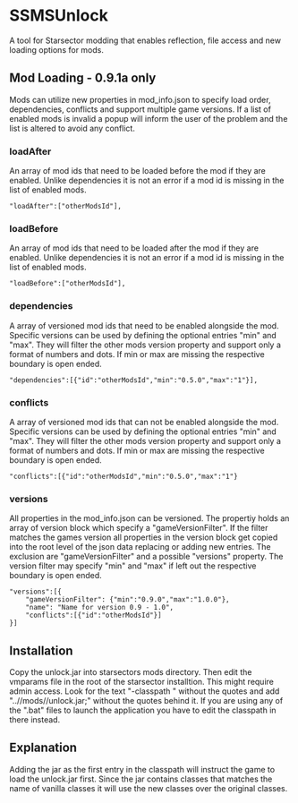 # SSMSUnlock
A tool for Starsector modding that enables reflection, file access and new loading options for mods.

## Mod Loading - 0.9.1a only

Mods can utilize new properties in mod_info.json to specify load order, dependencies, conflicts and support multiple game versions. If a list of enabled mods is invalid a popup will inform the user of the problem and the list is altered to avoid any conflict.

### loadAfter
An array of mod ids that need to be loaded before the mod if they are enabled. Unlike dependencies it is not an error if a mod id is missing in the list of enabled mods.

```
"loadAfter":["otherModsId"],
```

### loadBefore
An array of mod ids that need to be loaded after the mod if they are enabled. Unlike dependencies it is not an error if a mod id is missing in the list of enabled mods.

```
"loadBefore":["otherModsId"],
```

### dependencies
A array of versioned mod ids that need to be enabled alongside the mod. Specific versions can be used by defining the optional entries "min" and "max". They will filter the other mods version property and support only a format of numbers and dots. If min or max are missing the respective boundary is open ended.

```
"dependencies":[{"id":"otherModsId","min":"0.5.0","max":"1"}],
```

### conflicts
A array of versioned mod ids that can not be enabled alongside the mod. Specific versions can be used by defining the optional entries "min" and "max". They will filter the other mods version property and support only a format of numbers and dots. If min or max are missing the respective boundary is open ended.

```
"conflicts":[{"id":"otherModsId","min":"0.5.0","max":"1"}
```

### versions
All properties in the mod_info.json can be versioned. The propertiy holds an array of version block which specify a "gameVersionFilter". If the filter matches the games version all properties in the version block get copied into the root level of the json data replacing or adding new entries. The exclusion are "gameVersionFilter" and a possible "versions" property. The version filter may specify "min" and "max" if left out the respective boundary is open ended.

```
"versions":[{
	"gameVersionFilter": {"min":"0.9.0","max":"1.0.0"},
	"name": "Name for version 0.9 - 1.0",
	"conflicts":[{"id":"otherModsId"}]
}]
```

## Installation
Copy the unlock.jar into starsectors mods directory. Then edit the vmparams file in the root of the starsector installtion. This might require admin access. Look for the text "-classpath " without the quotes and add "..//mods//unlock.jar;" without the quotes behind it. If you are using any of the ".bat" files to launch the application you have to edit the classpath in there instead.

## Explanation
Adding the jar as the first entry in the classpath will instruct the game to load the unlock.jar first. Since the jar contains classes that matches the name of vanilla classes it will use the new classes over the original classes.
